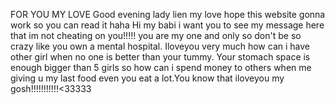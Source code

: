 FOR YOU MY LOVE
Good evening lady lien my love hope this website gonna work so you can read it haha
Hi my babi i want you to see my message here that im not cheating on you!!!!! you are my one and only so don't be so crazy like you own a mental hospital. Iloveyou very much how can i have other girl when no one is better than your tummy. Your stomach space is enough bigger than 5 girls so how can i 
  spend money to others when me giving u my last food even you eat a lot.You know that iloveyou my gosh!!!!!!!!!!!<33333
